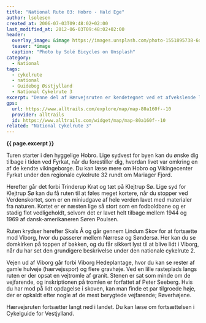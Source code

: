 ```yaml
---
title: "National Rute 03: Hobro - Hald Ege"
author: lsolesen
created_at: 2006-07-03T09:48:02+02:00
last_modified_at: 2012-06-03T09:48:02+02:00
header:
  overlay_image: &image https://images.unsplash.com/photo-1551895738-6d0216165381?ixlib=rb-1.2.1&auto=format&fit=crop&w=1650&q=80
  teaser: *image
  caption: "Photo by Solé Bicycles on Unsplash"
category:
  - National
tags:
  - cykelrute
  - national
  - Guidebog Øsstjylland
  - National Cykelrute 3
excerpt: "Denne del af Hærvejsruten er kendetegnet ved et afvekslende landskab gennem ådale, hede- og plantageområder. Hærvejen er en af de historisk meget interessante cykelruter, og ruten var en vigtig transportvej lang tid før, at cyklen blev opfundet."
gps:
  url: https://www.alltrails.com/explore/map/map-80a160f--10
  provider: alltrails
  id: https://www.alltrails.com/widget/map/map-80a160f--10
related: "National Cykelrute 3"
---
```


**{{ page.excerpt }}**

Turen starter i den hyggelige Hobro. Lige sydvest for byen kan du ønske dig tilbage i tiden ved Fyrkat, når du forestiller dig, hvordan livet var omkring en af de kendte vikingeborge. Du kan læse mere om Hobro og Vikingecenter Fyrkat under den regionale cykelrute 32 rundt om Mariager Fjord.
 
Herefter går det forbi Trinderup Krat og tæt på Klejtrup Sø. Lige syd for Klejtrup Sø kan du få ruten til at føles meget kortere, når du stopper ved Verdenskortet, som er en miniudgave af hele verden lavet med materialer fra naturen. Kortet er er næsten lige så stort som en fodboldbane og er stadig flot vedligeholdt, selvom det er lavet helt tilbage mellem 1944 og 1969 af dansk-amerikaneren Søren Poulsen.
 
Ruten krydser herefter Skals Å og går gennem Lindum Skov for at fortsætte mod Viborg, hvor du passerer mellem Nørresø og Søndersø. Her kan du se domkirken på toppen af bakken, og du får sikkert lyst til at blive lidt i Viborg, når du har set den grundigere beskrivelse under den nationale cykelrute 2.
 
Vejen ud af Viborg går forbi Viborg Hedeplantage, hvor du kan se rester af gamle hulveje (hærvejsspor) og flere gravhøje. Ved en lille rasteplads langs ruten er der opsat en vejtromle af granit. Stenen er sat som minde om de vejfarende, og inskriptionen på tromlen er forfattet af Peter Seeberg. Hvis du har mod på lidt opdagelse i skoven, kan man finde et par tilgroede høje, der er opkaldt efter nogle af de mest berygtede vejfarende; Røverhøjene.

Hærvejsruten fortsætter langt ned i landet. Du kan læse om fortsættelsen i Cykelguide for Vestjylland.
